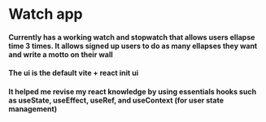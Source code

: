 # Watch app
#### Currently has a working watch and stopwatch that allows users ellapse time 3 times. It allows signed up users to do as many ellapses they want and write a motto on their wall
#### The ui is the default vite + react init ui
#### It helped me revise my react knowledge by using essentials hooks such as useState, useEffect, useRef, and useContext (for user state management)
